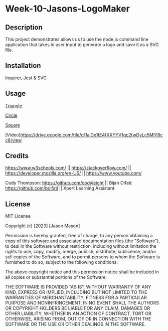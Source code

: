 # Week-10-Jasons-LogoMaker

## Description

This project demonstrates allows us to use the node.js command line application that takes in user input to generate a logo and save it as a SVG file.

## Installation

Inquirer, Jest & SVG

## Usage
[Triangle](https://i.gyazo.com/a61e59535e95ca913a9a0a7be98c1508.png)

[Circle](https://i.gyazo.com/f3ab994192d4f8a5fa4643ad0d40193f.png)

[Square](https://i.gyazo.com/6edc3d10a2f56cae540dfaf09cd1bd38.png)

[Video]https://drive.google.com/file/d/1aiDe1tE4fXXYYV1qc2twDyLc5MlY8cc8/view

## Credits

https://www.w3schools.com/ || 
https://stackoverflow.com/ || 
https://developer.mozilla.org/en-US/ || 
https://www.youtube.com/

Cody Thompson: https://github.com/codyleight ||
Bijan Olfati: https://github.com/bolfati || 
Xpert Learning Assistant

## License
MIT License

Copyright (c) [2023] [Jason Mason]

Permission is hereby granted, free of charge, to any person obtaining a copy of this software and associated documentation files (the "Software"), to deal in the Software without restriction, including without limitation the rights to use, copy, modify, merge, publish, distribute, sublicense, and/or sell copies of the Software, and to permit persons to whom the Software is furnished to do so, subject to the following conditions:

The above copyright notice and this permission notice shall be included in all copies or substantial portions of the Software.

THE SOFTWARE IS PROVIDED "AS IS", WITHOUT WARRANTY OF ANY KIND, EXPRESS OR IMPLIED, INCLUDING BUT NOT LIMITED TO THE WARRANTIES OF MERCHANTABILITY, FITNESS FOR A PARTICULAR PURPOSE AND NONINFRINGEMENT. IN NO EVENT SHALL THE AUTHORS OR COPYRIGHT HOLDERS BE LIABLE FOR ANY CLAIM, DAMAGES OR OTHER LIABILITY, WHETHER IN AN ACTION OF CONTRACT, TORT OR OTHERWISE, ARISING FROM, OUT OF OR IN CONNECTION WITH THE SOFTWARE OR THE USE OR OTHER DEALINGS IN THE SOFTWARE.
